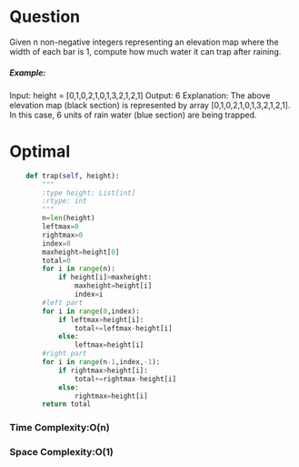 # Question
Given n non-negative integers representing an elevation map where the width of each bar is 1, compute how much water it can trap after raining.


##### Example:
Input: height = [0,1,0,2,1,0,1,3,2,1,2,1]
Output: 6
Explanation: The above elevation map (black section) is represented by array [0,1,0,2,1,0,1,3,2,1,2,1]. In this case, 6 units of rain water (blue section) are being trapped.


# Optimal


``` python
    def trap(self, height):
        """
        :type height: List[int]
        :rtype: int
        """
        n=len(height)
        leftmax=0
        rightmax=0
        index=0
        maxheight=height[0]
        total=0
        for i in range(n):
            if height[i]>maxheight:
                maxheight=height[i]
                index=i
        #left part
        for i in range(0,index):
            if leftmax>height[i]:
                total+=leftmax-height[i]
            else:
                leftmax=height[i]
        #right part
        for i in range(n-1,index,-1):
            if rightmax>height[i]:
                total+=rightmax-height[i]
            else:
                rightmax=height[i]
        return total
```
        

### Time Complexity:O(n)
### Space Complexity:O(1)
